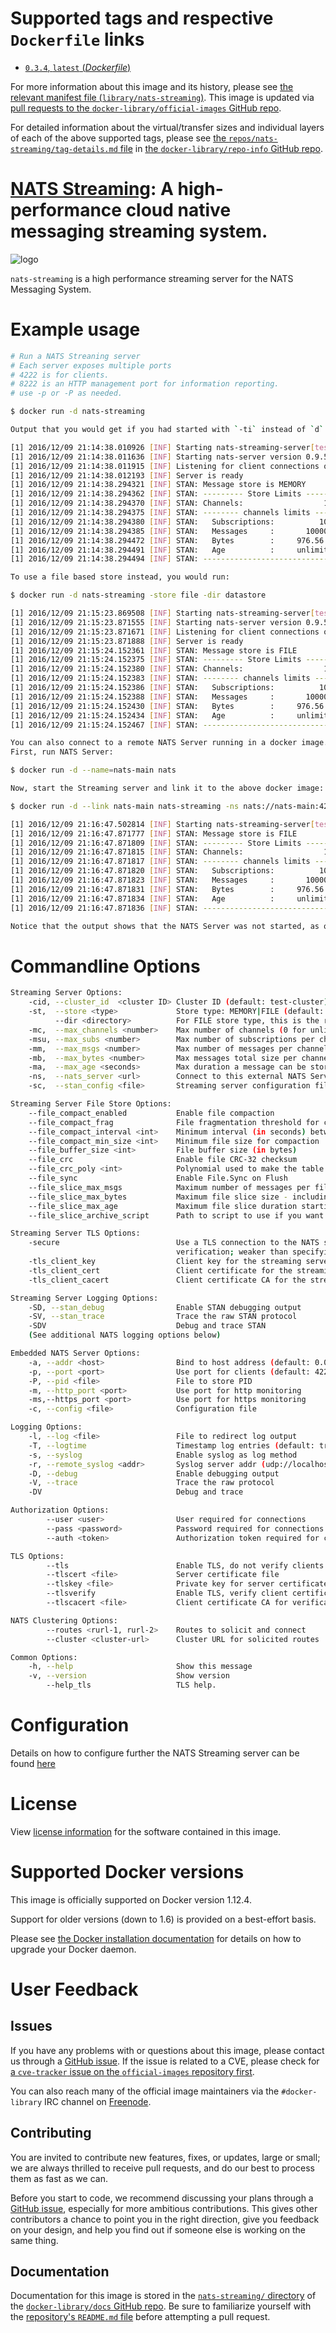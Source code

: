 # Supported tags and respective `Dockerfile` links

-	[`0.3.4`, `latest` (*Dockerfile*)](https://github.com/nats-io/nats-streaming-docker/blob/5ba3680f2232ea7ef652aaaab8992e891894e7d3/Dockerfile)

For more information about this image and its history, please see [the relevant manifest file (`library/nats-streaming`)](https://github.com/docker-library/official-images/blob/master/library/nats-streaming). This image is updated via [pull requests to the `docker-library/official-images` GitHub repo](https://github.com/docker-library/official-images/pulls?q=label%3Alibrary%2Fnats-streaming).

For detailed information about the virtual/transfer sizes and individual layers of each of the above supported tags, please see [the `repos/nats-streaming/tag-details.md` file](https://github.com/docker-library/repo-info/blob/master/repos/nats-streaming/tag-details.md) in [the `docker-library/repo-info` GitHub repo](https://github.com/docker-library/repo-info).

# [NATS Streaming](https://nats.io): A high-performance cloud native messaging streaming system.

![logo](https://raw.githubusercontent.com/docker-library/docs/4a2d30cdf4ff4bc6ae915ada7a058db0c908659d/nats-streaming/logo.png)

`nats-streaming` is a high performance streaming server for the NATS Messaging System.

# Example usage

```bash
# Run a NATS Streaning server
# Each server exposes multiple ports
# 4222 is for clients.
# 8222 is an HTTP management port for information reporting.
# use -p or -P as needed.

$ docker run -d nats-streaming

Output that you would get if you had started with `-ti` instead of `d` (for daemon):

[1] 2016/12/09 21:14:38.010926 [INF] Starting nats-streaming-server[test-cluster] version 0.3.4
[1] 2016/12/09 21:14:38.011636 [INF] Starting nats-server version 0.9.5
[1] 2016/12/09 21:14:38.011915 [INF] Listening for client connections on 0.0.0.0:4222
[1] 2016/12/09 21:14:38.012193 [INF] Server is ready
[1] 2016/12/09 21:14:38.294321 [INF] STAN: Message store is MEMORY
[1] 2016/12/09 21:14:38.294362 [INF] STAN: --------- Store Limits ---------
[1] 2016/12/09 21:14:38.294370 [INF] STAN: Channels:                  100 *
[1] 2016/12/09 21:14:38.294375 [INF] STAN: -------- channels limits -------
[1] 2016/12/09 21:14:38.294380 [INF] STAN:   Subscriptions:          1000 *
[1] 2016/12/09 21:14:38.294385 [INF] STAN:   Messages     :       1000000 *
[1] 2016/12/09 21:14:38.294472 [INF] STAN:   Bytes        :     976.56 MB *
[1] 2016/12/09 21:14:38.294491 [INF] STAN:   Age          :     unlimited *
[1] 2016/12/09 21:14:38.294494 [INF] STAN: --------------------------------

To use a file based store instead, you would run:

$ docker run -d nats-streaming -store file -dir datastore

[1] 2016/12/09 21:15:23.869508 [INF] Starting nats-streaming-server[test-cluster] version 0.3.4
[1] 2016/12/09 21:15:23.871555 [INF] Starting nats-server version 0.9.5
[1] 2016/12/09 21:15:23.871671 [INF] Listening for client connections on 0.0.0.0:4222
[1] 2016/12/09 21:15:23.871888 [INF] Server is ready
[1] 2016/12/09 21:15:24.152361 [INF] STAN: Message store is FILE
[1] 2016/12/09 21:15:24.152375 [INF] STAN: --------- Store Limits ---------
[1] 2016/12/09 21:15:24.152380 [INF] STAN: Channels:                  100 *
[1] 2016/12/09 21:15:24.152383 [INF] STAN: -------- channels limits -------
[1] 2016/12/09 21:15:24.152386 [INF] STAN:   Subscriptions:          1000 *
[1] 2016/12/09 21:15:24.152388 [INF] STAN:   Messages     :       1000000 *
[1] 2016/12/09 21:15:24.152430 [INF] STAN:   Bytes        :     976.56 MB *
[1] 2016/12/09 21:15:24.152434 [INF] STAN:   Age          :     unlimited *
[1] 2016/12/09 21:15:24.152467 [INF] STAN: --------------------------------

You can also connect to a remote NATS Server running in a docker image.
First, run NATS Server:

$ docker run -d --name=nats-main nats

Now, start the Streaming server and link it to the above docker image:

$ docker run -d --link nats-main nats-streaming -ns nats://nats-main:4222 

[1] 2016/12/09 21:16:47.502814 [INF] Starting nats-streaming-server[test-cluster] version 0.3.4
[1] 2016/12/09 21:16:47.871777 [INF] STAN: Message store is FILE
[1] 2016/12/09 21:16:47.871809 [INF] STAN: --------- Store Limits ---------
[1] 2016/12/09 21:16:47.871815 [INF] STAN: Channels:                  100 *
[1] 2016/12/09 21:16:47.871817 [INF] STAN: -------- channels limits -------
[1] 2016/12/09 21:16:47.871820 [INF] STAN:   Subscriptions:          1000 *
[1] 2016/12/09 21:16:47.871823 [INF] STAN:   Messages     :       1000000 *
[1] 2016/12/09 21:16:47.871831 [INF] STAN:   Bytes        :     976.56 MB *
[1] 2016/12/09 21:16:47.871834 [INF] STAN:   Age          :     unlimited *
[1] 2016/12/09 21:16:47.871836 [INF] STAN: --------------------------------

Notice that the output shows that the NATS Server was not started, as opposed to the first output.

```

# Commandline Options

```bash
Streaming Server Options:
    -cid, --cluster_id  <cluster ID> Cluster ID (default: test-cluster)
    -st,  --store <type>             Store type: MEMORY|FILE (default: MEMORY)
          --dir <directory>          For FILE store type, this is the root directory
    -mc,  --max_channels <number>    Max number of channels (0 for unlimited)
    -msu, --max_subs <number>        Max number of subscriptions per channel (0 for unlimited)
    -mm,  --max_msgs <number>        Max number of messages per channel (0 for unlimited)
    -mb,  --max_bytes <number>       Max messages total size per channel (0 for unlimited)
    -ma,  --max_age <seconds>        Max duration a message can be stored ("0s" for unlimited)
    -ns,  --nats_server <url>        Connect to this external NATS Server (embedded otherwise)
    -sc,  --stan_config <file>       Streaming server configuration file

Streaming Server File Store Options:
    --file_compact_enabled           Enable file compaction
    --file_compact_frag              File fragmentation threshold for compaction
    --file_compact_interval <int>    Minimum interval (in seconds) between file compactions
    --file_compact_min_size <int>    Minimum file size for compaction
    --file_buffer_size <int>         File buffer size (in bytes)
    --file_crc                       Enable file CRC-32 checksum
    --file_crc_poly <int>            Polynomial used to make the table used for CRC-32 checksum
    --file_sync                      Enable File.Sync on Flush
    --file_slice_max_msgs            Maximum number of messages per file slice (subject to channel limits)
    --file_slice_max_bytes           Maximum file slice size - including index file (subject to channel limits)
    --file_slice_max_age             Maximum file slice duration starting when the first message is stored (subject to channel limits)
    --file_slice_archive_script      Path to script to use if you want to archive a file slice being removed

Streaming Server TLS Options:
    -secure                          Use a TLS connection to the NATS server without
                                     verification; weaker than specifying certificates.
    -tls_client_key                  Client key for the streaming server
    -tls_client_cert                 Client certificate for the streaming server
    -tls_client_cacert               Client certificate CA for the streaming server

Streaming Server Logging Options:
    -SD, --stan_debug                Enable STAN debugging output
    -SV, --stan_trace                Trace the raw STAN protocol
    -SDV                             Debug and trace STAN
    (See additional NATS logging options below)

Embedded NATS Server Options:
    -a, --addr <host>                Bind to host address (default: 0.0.0.0)
    -p, --port <port>                Use port for clients (default: 4222)
    -P, --pid <file>                 File to store PID
    -m, --http_port <port>           Use port for http monitoring
    -ms,--https_port <port>          Use port for https monitoring
    -c, --config <file>              Configuration file

Logging Options:
    -l, --log <file>                 File to redirect log output
    -T, --logtime                    Timestamp log entries (default: true)
    -s, --syslog                     Enable syslog as log method
    -r, --remote_syslog <addr>       Syslog server addr (udp://localhost:514)
    -D, --debug                      Enable debugging output
    -V, --trace                      Trace the raw protocol
    -DV                              Debug and trace

Authorization Options:
        --user <user>                User required for connections
        --pass <password>            Password required for connections
        --auth <token>               Authorization token required for connections

TLS Options:
        --tls                        Enable TLS, do not verify clients (default: false)
        --tlscert <file>             Server certificate file
        --tlskey <file>              Private key for server certificate
        --tlsverify                  Enable TLS, verify client certificates
        --tlscacert <file>           Client certificate CA for verification

NATS Clustering Options:
        --routes <rurl-1, rurl-2>    Routes to solicit and connect
        --cluster <cluster-url>      Cluster URL for solicited routes

Common Options:
    -h, --help                       Show this message
    -v, --version                    Show version
        --help_tls                   TLS help.
```

# Configuration

Details on how to configure further the NATS Streaming server can be found [here](https://github.com/nats-io/nats-streaming-server#configuring)

# License

View [license information](https://github.com/nats-io/nats-streaming-server/blob/master/LICENSE) for the software contained in this image.

# Supported Docker versions

This image is officially supported on Docker version 1.12.4.

Support for older versions (down to 1.6) is provided on a best-effort basis.

Please see [the Docker installation documentation](https://docs.docker.com/installation/) for details on how to upgrade your Docker daemon.

# User Feedback

## Issues

If you have any problems with or questions about this image, please contact us through a [GitHub issue](https://github.com/nats-io/nats-streaming-docker/issues). If the issue is related to a CVE, please check for [a `cve-tracker` issue on the `official-images` repository first](https://github.com/docker-library/official-images/issues?q=label%3Acve-tracker).

You can also reach many of the official image maintainers via the `#docker-library` IRC channel on [Freenode](https://freenode.net).

## Contributing

You are invited to contribute new features, fixes, or updates, large or small; we are always thrilled to receive pull requests, and do our best to process them as fast as we can.

Before you start to code, we recommend discussing your plans through a [GitHub issue](https://github.com/nats-io/nats-streaming-docker/issues), especially for more ambitious contributions. This gives other contributors a chance to point you in the right direction, give you feedback on your design, and help you find out if someone else is working on the same thing.

## Documentation

Documentation for this image is stored in the [`nats-streaming/` directory](https://github.com/docker-library/docs/tree/master/nats-streaming) of the [`docker-library/docs` GitHub repo](https://github.com/docker-library/docs). Be sure to familiarize yourself with the [repository's `README.md` file](https://github.com/docker-library/docs/blob/master/README.md) before attempting a pull request.
